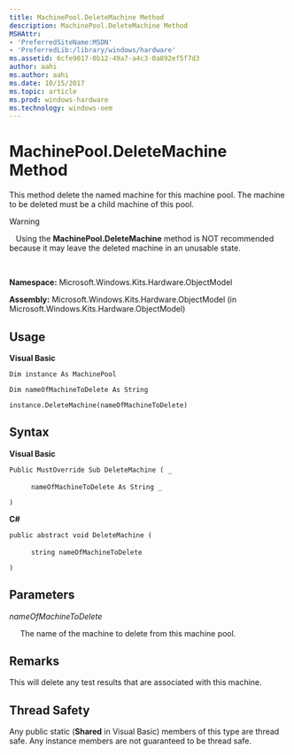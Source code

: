 ```yaml
---
title: MachinePool.DeleteMachine Method
description: MachinePool.DeleteMachine Method
MSHAttr:
- 'PreferredSiteName:MSDN'
- 'PreferredLib:/library/windows/hardware'
ms.assetid: 6cfe9017-0b12-49a7-a4c3-0a892ef5f7d3
author: aahi
ms.author: aahi
ms.date: 10/15/2017
ms.topic: article
ms.prod: windows-hardware
ms.technology: windows-oem
---
```


# MachinePool.DeleteMachine Method


This method delete the named machine for this machine pool. The machine to be deleted must be a child machine of this pool.

>[!WARNING]
>  
Using the **MachinePool.DeleteMachine** method is NOT recommended because it may leave the deleted machine in an unusable state.

 

**Namespace:** Microsoft.Windows.Kits.Hardware.ObjectModel

**Assembly:** Microsoft.Windows.Kits.Hardware.ObjectModel (in Microsoft.Windows.Kits.Hardware.ObjectModel)

## <span id="Usage"></span><span id="usage"></span><span id="USAGE"></span>Usage


**Visual Basic**

`Dim instance As MachinePool`

`Dim nameOfMachineToDelete As String`

`instance.DeleteMachine(nameOfMachineToDelete)`

## <span id="Syntax"></span><span id="syntax"></span><span id="SYNTAX"></span>Syntax


**Visual Basic**

`Public MustOverride Sub DeleteMachine ( _`

          `nameOfMachineToDelete As String _`

`) `

**C#**

`public abstract void DeleteMachine (`

          `string nameOfMachineToDelete`

`)`

## <span id="Parameters"></span><span id="parameters"></span><span id="PARAMETERS"></span>Parameters


*nameOfMachineToDelete*

     The name of the machine to delete from this machine pool.

## <span id="Remarks"></span><span id="remarks"></span><span id="REMARKS"></span>Remarks


This will delete any test results that are associated with this machine.

## <span id="Thread_Safety"></span><span id="thread_safety"></span><span id="THREAD_SAFETY"></span>Thread Safety


Any public static (**Shared** in Visual Basic) members of this type are thread safe. Any instance members are not guaranteed to be thread safe.

 

 






